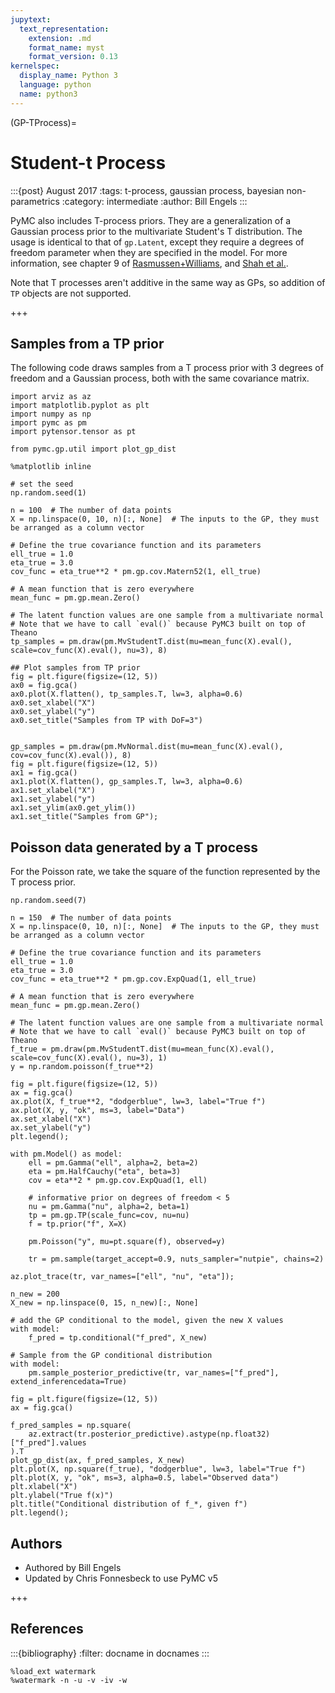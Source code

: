 ```yaml
---
jupytext:
  text_representation:
    extension: .md
    format_name: myst
    format_version: 0.13
kernelspec:
  display_name: Python 3
  language: python
  name: python3
---
```


(GP-TProcess)=
# Student-t Process

:::{post} August 2017
:tags: t-process, gaussian process, bayesian non-parametrics
:category: intermediate
:author: Bill Engels
:::

PyMC also includes T-process priors.  They are a generalization of a Gaussian process prior to the multivariate Student's T distribution.  The usage is identical to that of `gp.Latent`, except they require a degrees of freedom parameter when they are specified in the model.  For more information, see chapter 9 of [Rasmussen+Williams](http://www.gaussianprocess.org/gpml/), and [Shah et al.](https://arxiv.org/abs/1402.4306).

Note that T processes aren't additive in the same way as GPs, so addition of `TP` objects are not supported.

+++

## Samples from a TP prior

The following code draws samples from a T process prior with 3 degrees of freedom and a Gaussian process, both with the same covariance matrix.

```{code-cell} ipython3
import arviz as az
import matplotlib.pyplot as plt
import numpy as np
import pymc as pm
import pytensor.tensor as pt

from pymc.gp.util import plot_gp_dist

%matplotlib inline
```

```{code-cell} ipython3
# set the seed
np.random.seed(1)

n = 100  # The number of data points
X = np.linspace(0, 10, n)[:, None]  # The inputs to the GP, they must be arranged as a column vector

# Define the true covariance function and its parameters
ell_true = 1.0
eta_true = 3.0
cov_func = eta_true**2 * pm.gp.cov.Matern52(1, ell_true)

# A mean function that is zero everywhere
mean_func = pm.gp.mean.Zero()

# The latent function values are one sample from a multivariate normal
# Note that we have to call `eval()` because PyMC3 built on top of Theano
tp_samples = pm.draw(pm.MvStudentT.dist(mu=mean_func(X).eval(), scale=cov_func(X).eval(), nu=3), 8)

## Plot samples from TP prior
fig = plt.figure(figsize=(12, 5))
ax0 = fig.gca()
ax0.plot(X.flatten(), tp_samples.T, lw=3, alpha=0.6)
ax0.set_xlabel("X")
ax0.set_ylabel("y")
ax0.set_title("Samples from TP with DoF=3")


gp_samples = pm.draw(pm.MvNormal.dist(mu=mean_func(X).eval(), cov=cov_func(X).eval()), 8)
fig = plt.figure(figsize=(12, 5))
ax1 = fig.gca()
ax1.plot(X.flatten(), gp_samples.T, lw=3, alpha=0.6)
ax1.set_xlabel("X")
ax1.set_ylabel("y")
ax1.set_ylim(ax0.get_ylim())
ax1.set_title("Samples from GP");
```

## Poisson data generated by a T process

For the Poisson rate, we take the square of the function represented by the T process prior.

```{code-cell} ipython3
np.random.seed(7)

n = 150  # The number of data points
X = np.linspace(0, 10, n)[:, None]  # The inputs to the GP, they must be arranged as a column vector

# Define the true covariance function and its parameters
ell_true = 1.0
eta_true = 3.0
cov_func = eta_true**2 * pm.gp.cov.ExpQuad(1, ell_true)

# A mean function that is zero everywhere
mean_func = pm.gp.mean.Zero()

# The latent function values are one sample from a multivariate normal
# Note that we have to call `eval()` because PyMC3 built on top of Theano
f_true = pm.draw(pm.MvStudentT.dist(mu=mean_func(X).eval(), scale=cov_func(X).eval(), nu=3), 1)
y = np.random.poisson(f_true**2)

fig = plt.figure(figsize=(12, 5))
ax = fig.gca()
ax.plot(X, f_true**2, "dodgerblue", lw=3, label="True f")
ax.plot(X, y, "ok", ms=3, label="Data")
ax.set_xlabel("X")
ax.set_ylabel("y")
plt.legend();
```

```{code-cell} ipython3
with pm.Model() as model:
    ell = pm.Gamma("ell", alpha=2, beta=2)
    eta = pm.HalfCauchy("eta", beta=3)
    cov = eta**2 * pm.gp.cov.ExpQuad(1, ell)

    # informative prior on degrees of freedom < 5
    nu = pm.Gamma("nu", alpha=2, beta=1)
    tp = pm.gp.TP(scale_func=cov, nu=nu)
    f = tp.prior("f", X=X)

    pm.Poisson("y", mu=pt.square(f), observed=y)

    tr = pm.sample(target_accept=0.9, nuts_sampler="nutpie", chains=2)
```

```{code-cell} ipython3
az.plot_trace(tr, var_names=["ell", "nu", "eta"]);
```

```{code-cell} ipython3
n_new = 200
X_new = np.linspace(0, 15, n_new)[:, None]

# add the GP conditional to the model, given the new X values
with model:
    f_pred = tp.conditional("f_pred", X_new)

# Sample from the GP conditional distribution
with model:
    pm.sample_posterior_predictive(tr, var_names=["f_pred"], extend_inferencedata=True)
```

```{code-cell} ipython3
fig = plt.figure(figsize=(12, 5))
ax = fig.gca()

f_pred_samples = np.square(
    az.extract(tr.posterior_predictive).astype(np.float32)["f_pred"].values
).T
plot_gp_dist(ax, f_pred_samples, X_new)
plt.plot(X, np.square(f_true), "dodgerblue", lw=3, label="True f")
plt.plot(X, y, "ok", ms=3, alpha=0.5, label="Observed data")
plt.xlabel("X")
plt.ylabel("True f(x)")
plt.title("Conditional distribution of f_*, given f")
plt.legend();
```

## Authors

* Authored by Bill Engels
* Updated by Chris Fonnesbeck to use PyMC v5

+++

## References
:::{bibliography}
:filter: docname in docnames
:::

```{code-cell} ipython3
%load_ext watermark
%watermark -n -u -v -iv -w
```
